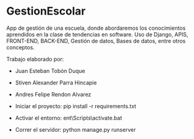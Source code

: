 # GestionEscolar

App de gestión de una escuela, donde abordaremos los conocimientos aprendidos en la clase de tendencias en software.
Uso de Django, APIS, FRONT-END, BACK-END, Gestión de datos, Bases de datos, entre otros conceptos.

Trabajo elaborado por:

  * Juan Esteban Tobón Duque
  * Stiven Alexander Parra Hincapie
  * Andres Felipe Rendon Alvarez

* Iniciar el proyecto: pip install -r requirements.txt
* Activar el entorno:  ent\Scripts\activate.bat      
* Correr el servidor: python manage.py runserver     
